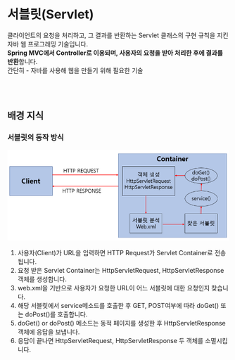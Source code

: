 # 서블릿(Servlet)
클라이언트의 요청을 처리하고, 그 결과를 반환하는 Servlet 클래스의 구현 규칙을 지킨 자바 웹 프로그래밍 기술입니다.  
**Spring MVC에서 Controller로 이용되며, 사용자의 요청을 받아 처리한 후에 결과를 반환**합니다.  
간단히 - 자바를 사용해 웹을 만들기 위해 필요한 기술  

<br>
<br>

## 배경 지식

### 서블릿의 동작 방식

<img src='./assets/서블릿.png'>

1. 사용자(Client)가 URL을 입력하면 HTTP Request가 Servlet Container로 전송됩니다.  
2. 요청 받은 Servlet Container는 HttpServletRequest, HttpServletResponse 객체를 생성합니다.  
3. web.xml을 기반으로 사용자가 요청한 URL이 어느 서블릿에 대한 요청인지 찾습니다.  
4. 해당 서블릿에서 service메소드를 호출한 후 GET, POST여부에 따라 doGet() 또는 doPost()를 호출합니다.  
5. doGet() or doPost() 메소드는 동적 페이지를 생성한 후 HttpServletResponse객체에 응답을 보냅니다.  
6. 응답이 끝나면 HttpServletRequest, HttpServletResponse 두 객체를 소멸시킵니다.  
